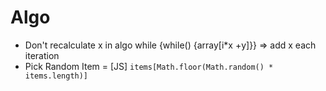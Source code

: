 # Algo

* Don't recalculate x in algo while {while() {array[i*x +y]}} => add x each iteration
* Pick Random Item = [JS] `items[Math.floor(Math.random() * items.length)]`
